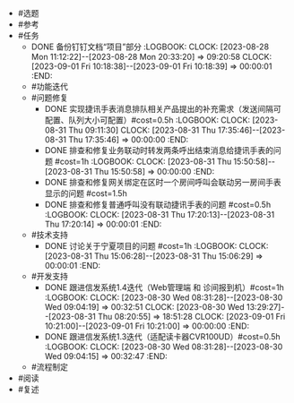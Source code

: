 - #选题
- #参考
- #任务
	- DONE 备份钉钉文档“项目”部分
	  :LOGBOOK:
	  CLOCK: [2023-08-28 Mon 11:12:22]--[2023-08-28 Mon 20:33:20] =>  09:20:58
	  CLOCK: [2023-09-01 Fri 10:18:38]--[2023-09-01 Fri 10:18:39] =>  00:00:01
	  :END:
	- #功能迭代
	- #问题修复
		- DONE 实现捷讯手表消息排队相关产品提出的补充需求（发送间隔可配置、队列大小可配置）#cost=0.5h
		  :LOGBOOK:
		  CLOCK: [2023-08-31 Thu 09:11:30]
		  CLOCK: [2023-08-31 Thu 17:35:46]--[2023-08-31 Thu 17:35:46] =>  00:00:00
		  :END:
		- DONE 排查和修复业务联动时转发两条呼出结束消息给捷讯手表的问题 #cost=1h
		  :LOGBOOK:
		  CLOCK: [2023-08-31 Thu 15:50:58]--[2023-08-31 Thu 15:50:58] =>  00:00:00
		  :END:
		- DONE 排查和修复网关绑定在区时一个房间呼叫会联动另一房间手表显示的问题 #cost=1.5h
		- DONE 排查和修复普通呼叫没有联动捷讯手表的问题 #cost=0.5h
		  :LOGBOOK:
		  CLOCK: [2023-08-31 Thu 17:20:13]--[2023-08-31 Thu 17:20:14] =>  00:00:01
		  :END:
	- #技术支持
		- DONE 讨论关于宁夏项目的问题 #cost=1h
		  :LOGBOOK:
		  CLOCK: [2023-08-31 Thu 15:06:28]--[2023-08-31 Thu 15:06:29] =>  00:00:01
		  :END:
	- #开发支持
		- DONE 跟进信发系统1.4迭代（Web管理端 和 诊间报到机）#cost=1h
		  :LOGBOOK:
		  CLOCK: [2023-08-30 Wed 08:31:28]--[2023-08-30 Wed 09:04:19] =>  00:32:51
		  CLOCK: [2023-08-30 Wed 13:29:27]--[2023-08-31 Thu 08:20:55] =>  18:51:28
		  CLOCK: [2023-09-01 Fri 10:21:00]--[2023-09-01 Fri 10:21:00] =>  00:00:00
		  :END:
		- DONE 跟进信发系统1.3迭代（适配读卡器CVR100UD）#cost=0.5h
		  :LOGBOOK:
		  CLOCK: [2023-08-30 Wed 08:31:28]--[2023-08-30 Wed 09:04:15] =>  00:32:47
		  :END:
	- #流程制定
- #阅读
- #复述